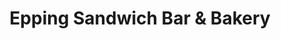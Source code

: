 ---
title: "Epping Sandwich Bar & Bakery"
url: /epping/epping-sandwich-bar-and-bakery/
shop: bakery
---